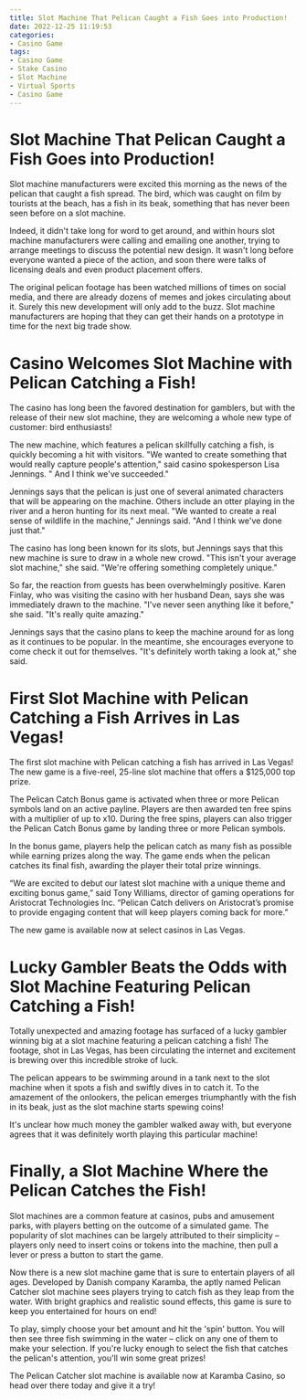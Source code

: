 ```yaml
---
title: Slot Machine That Pelican Caught a Fish Goes into Production!
date: 2022-12-25 11:19:53
categories:
- Casino Game
tags:
- Casino Game
- Stake Casino
- Slot Machine
- Virtual Sports
- Casino Game
---
```



#  Slot Machine That Pelican Caught a Fish Goes into Production!

Slot machine manufacturers were excited this morning as the news of the pelican that caught a fish spread. The bird, which was caught on film by tourists at the beach, has a fish in its beak, something that has never been seen before on a slot machine.

Indeed, it didn't take long for word to get around, and within hours slot machine manufacturers were calling and emailing one another, trying to arrange meetings to discuss the potential new design. It wasn't long before everyone wanted a piece of the action, and soon there were talks of licensing deals and even product placement offers.

The original pelican footage has been watched millions of times on social media, and there are already dozens of memes and jokes circulating about it. Surely this new development will only add to the buzz. Slot machine manufacturers are hoping that they can get their hands on a prototype in time for the next big trade show.

#  Casino Welcomes Slot Machine with Pelican Catching a Fish!

The casino has long been the favored destination for gamblers, but with the release of their new slot machine, they are welcoming a whole new type of customer: bird enthusiasts!

The new machine, which features a pelican skillfully catching a fish, is quickly becoming a hit with visitors. "We wanted to create something that would really capture people's attention," said casino spokesperson Lisa Jennings. " And I think we've succeeded."

Jennings says that the pelican is just one of several animated characters that will be appearing on the machine. Others include an otter playing in the river and a heron hunting for its next meal. "We wanted to create a real sense of wildlife in the machine," Jennings said. "And I think we've done just that."

The casino has long been known for its slots, but Jennings says that this new machine is sure to draw in a whole new crowd. "This isn't your average slot machine," she said. "We're offering something completely unique."

So far, the reaction from guests has been overwhelmingly positive. Karen Finlay, who was visiting the casino with her husband Dean, says she was immediately drawn to the machine. "I've never seen anything like it before," she said. "It's really quite amazing."

Jennings says that the casino plans to keep the machine around for as long as it continues to be popular. In the meantime, she encourages everyone to come check it out for themselves. "It's definitely worth taking a look at," she said.

#  First Slot Machine with Pelican Catching a Fish Arrives in Las Vegas!

The first slot machine with Pelican catching a fish has arrived in Las Vegas! The new game is a five-reel, 25-line slot machine that offers a $125,000 top prize.

The Pelican Catch Bonus game is activated when three or more Pelican symbols land on an active payline. Players are then awarded ten free spins with a multiplier of up to x10. During the free spins, players can also trigger the Pelican Catch Bonus game by landing three or more Pelican symbols.

In the bonus game, players help the pelican catch as many fish as possible while earning prizes along the way. The game ends when the pelican catches its final fish, awarding the player their total prize winnings.

“We are excited to debut our latest slot machine with a unique theme and exciting bonus game,” said Tony Williams, director of gaming operations for Aristocrat Technologies Inc. “Pelican Catch delivers on Aristocrat’s promise to provide engaging content that will keep players coming back for more.”

The new game is available now at select casinos in Las Vegas.

#  Lucky Gambler Beats the Odds with Slot Machine Featuring Pelican Catching a Fish!

Totally unexpected and amazing footage has surfaced of a lucky gambler winning big at a slot machine featuring a pelican catching a fish! The footage, shot in Las Vegas, has been circulating the internet and excitement is brewing over this incredible stroke of luck.

The pelican appears to be swimming around in a tank next to the slot machine when it spots a fish and swiftly dives in to catch it. To the amazement of the onlookers, the pelican emerges triumphantly with the fish in its beak, just as the slot machine starts spewing coins!

It's unclear how much money the gambler walked away with, but everyone agrees that it was definitely worth playing this particular machine!

#  Finally, a Slot Machine Where the Pelican Catches the Fish!

Slot machines are a common feature at casinos, pubs and amusement parks, with players betting on the outcome of a simulated game. The popularity of slot machines can be largely attributed to their simplicity – players only need to insert coins or tokens into the machine, then pull a lever or press a button to start the game.

Now there is a new slot machine game that is sure to entertain players of all ages. Developed by Danish company Karamba, the aptly named Pelican Catcher slot machine sees players trying to catch fish as they leap from the water. With bright graphics and realistic sound effects, this game is sure to keep you entertained for hours on end!

To play, simply choose your bet amount and hit the 'spin' button. You will then see three fish swimming in the water – click on any one of them to make your selection. If you're lucky enough to select the fish that catches the pelican's attention, you'll win some great prizes!

The Pelican Catcher slot machine is available now at Karamba Casino, so head over there today and give it a try!